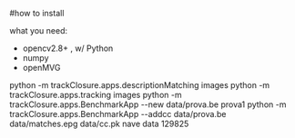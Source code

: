 #how to install

what you need:
*   opencv2.8+ , w/ Python
*   numpy
*   openMVG

python -m trackClosure.apps.descriptionMatching images
python -m trackClosure.apps.tracking images
python -m trackClosure.apps.BenchmarkApp --new data/prova.be prova1
python -m trackClosure.apps.BenchmarkApp --addcc data/prova.be data/matches.epg data/cc.pk nave data 129825

